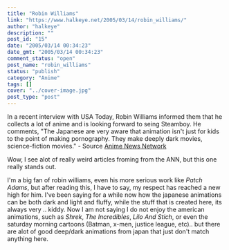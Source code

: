 ```yaml
---
title: "Robin Williams"
link: "https://www.halkeye.net/2005/03/14/robin_williams/"
author: "halkeye"
description: ""
post_id: "15"
date: "2005/03/14 00:34:23"
date_gmt: "2005/03/14 00:34:23"
comment_status: "open"
post_name: "robin_williams"
status: "publish"
category: "Anime"
tags: []
cover: "../cover-image.jpg"
post_type: "post"
---
```


In a recent interview with USA Today, Robin Williams informed them that he collects a lot of anime and is looking forward to seing Steamboy. He comments, "The Japanese are very aware that animation isn't just for kids to the point of making pornography. They make deeply dark movies, science-fiction movies."  \- Source [Anime News Network](http://www.animenewsnetwork.com/article.php?id=6332)

Wow, I see alot of really weird articles froming from the ANN, but this one really stands out.

I'm a big fan of robin williams, even his more serious work like _Patch Adams_, but after reading this, I have to say, my respect has reached a new high for him. I've been saying for a while now how the japanese animations can be both dark and light and fluffy, while the stuff that is created here, its always very .. kiddy. Now I am not saying I do not enjoy the american animations, such as _Shrek_, _The Incredibles_, _Lilo And Stich_, or even the saturday morning cartoons (Batman, x-men, justice league, etc).. but there are alot of good deep/dark animations from japan that just don't match anything here.